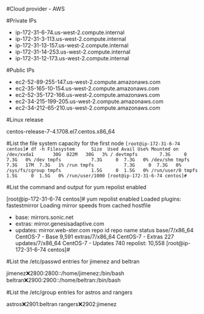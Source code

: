 #Cloud provider - AWS


#Private IPs

* ip-172-31-6-74.us-west-2.compute.internal
* ip-172-31-3-113.us-west-2.compute.internal
* ip-172-31-13-157.us-west-2.compute.internal
* ip-172-31-14-253.us-west-2.compute.internal
* ip-172-31-12-173.us-west-2.compute.internal


#Public IPs

* ec2-52-89-255-147.us-west-2.compute.amazonaws.com
* ec2-35-165-10-154.us-west-2.compute.amazonaws.com
* ec2-52-35-172-166.us-west-2.compute.amazonaws.com
* ec2-34-215-199-205.us-west-2.compute.amazonaws.com
* ec2-34-212-65-210.us-west-2.compute.amazonaws.com


#Linux release

centos-release-7-4.1708.el7.centos.x86_64



#List the file system capacity for the first node
`
[root@ip-172-31-6-74 centos]# df -h
Filesystem      Size  Used Avail Use% Mounted on
/dev/xvda1       30G  822M   30G   3% /
devtmpfs        7.3G     0  7.3G   0% /dev
tmpfs           7.3G     0  7.3G   0% /dev/shm
tmpfs           7.3G   17M  7.3G   1% /run
tmpfs           7.3G     0  7.3G   0% /sys/fs/cgroup
tmpfs           1.5G     0  1.5G   0% /run/user/0
tmpfs           1.5G     0  1.5G   0% /run/user/1000
[root@ip-172-31-6-74 centos]# `


#List the command and output for yum repolist enabled

[root@ip-172-31-6-74 centos]# yum repolist enabled
Loaded plugins: fastestmirror
Loading mirror speeds from cached hostfile
 * base: mirrors.sonic.net
 * extras: mirror.genesisadaptive.com
 * updates: mirror.web-ster.com
repo id                                                               repo name                                                                                           status
base/7/x86_64                                                         CentOS-7 - Base                                                                                     9,591
extras/7/x86_64                                                       CentOS-7 - Extras                                                                                     227
updates/7/x86_64                                                      CentOS-7 - Updates                                                                                    740
repolist: 10,558
[root@ip-172-31-6-74 centos]# 



#List the /etc/passwd entries for jimenez and beltran

jimenez:x:2800:2800::/home/jimenez:/bin/bash
beltran:x:2900:2900::/home/beltran:/bin/bash



#List the /etc/group entries for astros and rangers

astros:x:2901:beltran
rangers:x:2902:jimenez

